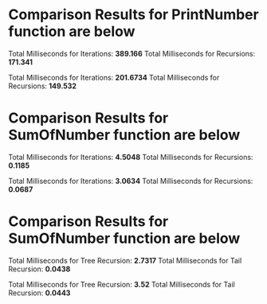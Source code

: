 # Comparison Results for PrintNumber function are below

Total Milliseconds for Iterations: **389.166**
Total Milliseconds for Recursions: **171.341**

Total Milliseconds for Iterations: **201.6734**
Total Milliseconds for Recursions: **149.532**

# Comparison Results for SumOfNumber function are below

Total Milliseconds for Iterations: **4.5048**
Total Milliseconds for Recursions: **0.1185**

Total Milliseconds for Iterations: **3.0634**
Total Milliseconds for Recursions: **0.0687**

# Comparison Results for SumOfNumber function are below
Total Milliseconds for Tree Recursion: **2.7317**
Total Milliseconds for Tail Recursion: **0.0438**

Total Milliseconds for Tree Recursion: **3.52**
Total Milliseconds for Tail Recursion: **0.0443**